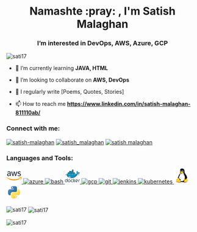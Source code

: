 <h1 align="center">Namashte :pray:	, I'm Satish Malaghan</h1>
<h3 align="center">I’m interested in DevOps, AWS, Azure, GCP</h3>

<p align="left"> <img src="https://komarev.com/ghpvc/?username=sati17&label=Profile%20views&color=0e75b6&style=flat" alt="sati17" /> </p>

- 🌱 I’m currently learning **JAVA, HTML**

- 👯 I’m looking to collaborate on **AWS, DevOps**

- 📝 I regularly write [Poems, Quotes, Stories]

- 📫 How to reach me **https://www.linkedin.com/in/satish-malaghan-811110ab/**

<h3 align="left">Connect with me:</h3>
<p align="left">
<a href="https://linkedin.com/in/satish-malaghan" target="blank"><img align="center" src="https://raw.githubusercontent.com/rahuldkjain/github-profile-readme-generator/master/src/images/icons/Social/linked-in-alt.svg" alt="satish-malaghan" height="30" width="40" /></a>
<a href="https://instagram.com/satish_malaghan" target="blank"><img align="center" src="https://raw.githubusercontent.com/rahuldkjain/github-profile-readme-generator/master/src/images/icons/Social/instagram.svg" alt="satish_malaghan" height="30" width="40" /></a>
<a href="https://www.youtube.com/c/satish malaghan" target="blank"><img align="center" src="https://raw.githubusercontent.com/rahuldkjain/github-profile-readme-generator/master/src/images/icons/Social/youtube.svg" alt="satish malaghan" height="30" width="40" /></a>
</p>

<h3 align="left">Languages and Tools:</h3>
<p align="left"> <a href="https://aws.amazon.com" target="_blank" rel="noreferrer"> <img src="https://raw.githubusercontent.com/devicons/devicon/master/icons/amazonwebservices/amazonwebservices-original-wordmark.svg" alt="aws" width="40" height="40"/> </a> <a href="https://azure.microsoft.com/en-in/" target="_blank" rel="noreferrer"> <img src="https://www.vectorlogo.zone/logos/microsoft_azure/microsoft_azure-icon.svg" alt="azure" width="40" height="40"/> </a> <a href="https://www.gnu.org/software/bash/" target="_blank" rel="noreferrer"> <img src="https://www.vectorlogo.zone/logos/gnu_bash/gnu_bash-icon.svg" alt="bash" width="40" height="40"/> </a> <a href="https://www.docker.com/" target="_blank" rel="noreferrer"> <img src="https://raw.githubusercontent.com/devicons/devicon/master/icons/docker/docker-original-wordmark.svg" alt="docker" width="40" height="40"/> </a> <a href="https://cloud.google.com" target="_blank" rel="noreferrer"> <img src="https://www.vectorlogo.zone/logos/google_cloud/google_cloud-icon.svg" alt="gcp" width="40" height="40"/> </a> <a href="https://git-scm.com/" target="_blank" rel="noreferrer"> <img src="https://www.vectorlogo.zone/logos/git-scm/git-scm-icon.svg" alt="git" width="40" height="40"/> </a> <a href="https://www.jenkins.io" target="_blank" rel="noreferrer"> <img src="https://www.vectorlogo.zone/logos/jenkins/jenkins-icon.svg" alt="jenkins" width="40" height="40"/> </a> <a href="https://kubernetes.io" target="_blank" rel="noreferrer"> <img src="https://www.vectorlogo.zone/logos/kubernetes/kubernetes-icon.svg" alt="kubernetes" width="40" height="40"/> </a> <a href="https://www.linux.org/" target="_blank" rel="noreferrer"> <img src="https://raw.githubusercontent.com/devicons/devicon/master/icons/linux/linux-original.svg" alt="linux" width="40" height="40"/> </a> <a href="https://www.python.org" target="_blank" rel="noreferrer"> <img src="https://raw.githubusercontent.com/devicons/devicon/master/icons/python/python-original.svg" alt="python" width="40" height="40"/> </a> </p>

<p><img align="left" src="https://github-readme-stats.vercel.app/api/top-langs?username=sati17&show_icons=true&locale=en&layout=compact" alt="sati17" /></p>

<p>&nbsp;<img align="center" src="https://github-readme-stats.vercel.app/api?username=sati17&show_icons=true&locale=en" alt="sati17" /></p>

<p><img align="center" src="https://github-readme-streak-stats.herokuapp.com/?user=sati17&" alt="sati17" /></p>

